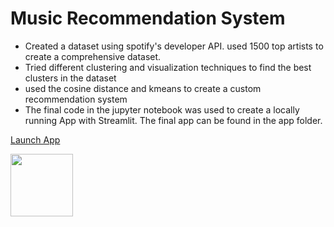 # Music Recommendation System
+ Created a dataset using spotify's developer API. used 1500 top artists to create a comprehensive dataset.
+ Tried different clustering and visualization techniques to find the best clusters in the dataset
+ used the cosine distance and kmeans to create a custom recommendation system
+ The final code in the jupyter notebook was used to create a locally running App with Streamlit. The final app can be found in the app folder.


[Launch App](https://share.streamlit.io/shehroz218/music-recommendation-system/main/app/app.py)

<!-- [![Launch App](https://ml.globenewswire.com/Resource/Download/739a0114-4c0d-4a18-b85e-b53982324cbc)](https://share.streamlit.io/shehroz218/music-recommendation-system/main/app/app.py) -->


[<img src="https://ml.globenewswire.com/Resource/Download/739a0114-4c0d-4a18-b85e-b53982324cbc" width=100 align=left>](https://share.streamlit.io/shehroz218/music-recommendation-system/main/app/app.py)



